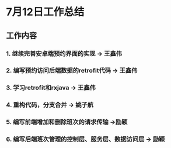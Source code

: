 # 7月12日工作总结

## 工作内容
### 1. 继续完善安卓端预约界面的实现 -> 王鑫伟
### 2. 编写预约访问后端数据的retrofit代码 -> 王鑫伟
### 3. 学习retrofit和rxjava -> 王鑫伟
### 4. 重构代码，分支合并 -> 姚子航
### 5. 编写前端增加和删除班次的请求传输 ->励颖
### 6. 编写后端班次管理的控制层、服务层、数据访问层 -> 励颖
